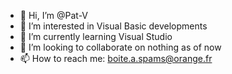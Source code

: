 - 👋 Hi, I’m @Pat-V
- 👀 I’m interested in Visual Basic developments
- 🌱 I’m currently learning Visual Studio
- 💞️ I’m looking to collaborate on nothing as of now
- 📫 How to reach me: boite.a.spams@orange.fr

<!---
Pat-V/Pat-V is a ✨ special ✨ repository because its `README.md` (this file) appears on your GitHub profile.
You can click the Preview link to take a look at your changes.
--->
